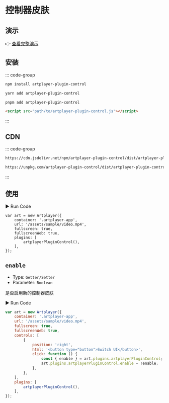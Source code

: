 # 控制器皮肤

## 演示

👉 [查看完整演示](https://artplayer.org/?libs=./uncompiled/artplayer-plugin-control/index.js&example=control)

## 安装

::: code-group

```bash [npm]
npm install artplayer-plugin-control
```

```bash [yarn]
yarn add artplayer-plugin-control
```

```bash [pnpm]
pnpm add artplayer-plugin-control
```

```html [script]
<script src="path/to/artplayer-plugin-control.js"></script>
```

:::

## CDN

::: code-group

```bash [jsdelivr.net]
https://cdn.jsdelivr.net/npm/artplayer-plugin-control/dist/artplayer-plugin-control.js
```

```bash [unpkg.com]
https://unpkg.com/artplayer-plugin-control/dist/artplayer-plugin-control.js
```

:::

## 使用

<div className="run-code" data-libs="./uncompiled/artplayer-plugin-control/index.js">
    ▶ Run Code
</div>

```js{7}
var art = new Artplayer({
    container: '.artplayer-app',
    url: '/assets/sample/video.mp4',
    fullscreen: true,
    fullscreenWeb: true,
    plugins: [
        artplayerPluginControl(),
    ],
});
```

## `enable`

- Type: `Getter/Setter`
- Parameter: `Boolean`

是否启用新的控制器皮肤

<div className="run-code" data-libs="./uncompiled/artplayer-plugin-control/index.js">
    ▶ Run Code
</div>

```js
var art = new Artplayer({
    container: '.artplayer-app',
    url: '/assets/sample/video.mp4',
    fullscreen: true,
    fullscreenWeb: true,
    controls: [
        {
            position: 'right',
            html: '<button type="button">Switch UI</button>',
            click: function () {
                const { enable } = art.plugins.artplayerPluginControl;
                art.plugins.artplayerPluginControl.enable = !enable;
            },
        },
    ],
    plugins: [
        artplayerPluginControl(),
    ],
});
```